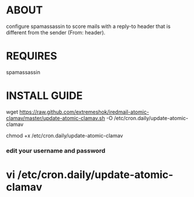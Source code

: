 ABOUT
================================
configure spamassassin to score mails with a reply-to header that is different from the sender (From: header).

REQUIRES
================================

spamassassin

INSTALL GUIDE
================================

wget https://raw.github.com/extremeshok/iredmail-atomic-clamav/master/update-atomic-clamav.sh -O /etc/cron.daily/update-atomic-clamav

chmod +x /etc/cron.daily/update-atomic-clamav

### edit your username and password
vi /etc/cron.daily/update-atomic-clamav
================================
 
